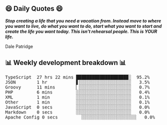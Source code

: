 ## 😄 Daily Quotes 😄

_**Stop creating a life that you need a vacation from. Instead move to where you want to live, do what you want to do, start what you want to start and create the life you want today. This isn't rehearsal people. This is YOUR life.**_

Dale Patridge



## 📊 Weekly development breakdown 📊

<pre>TypeScript  27 hrs 22 mins ███████████████████▉░  95.2%
JSON        1 hr           ▋░░░░░░░░░░░░░░░░░░░░   3.5%
Groovy      11 mins        ▏░░░░░░░░░░░░░░░░░░░░   0.7%
PHP         6 mins         ░░░░░░░░░░░░░░░░░░░░░   0.4%
XML         1 min          ░░░░░░░░░░░░░░░░░░░░░   0.1%
Other       1 min          ░░░░░░░░░░░░░░░░░░░░░   0.1%
JavaScript  0 secs         ░░░░░░░░░░░░░░░░░░░░░   0.0%
Markdown    0 secs         ░░░░░░░░░░░░░░░░░░░░░   0.0%
Apache Config 0 secs         ░░░░░░░░░░░░░░░░░░░░░   0.0%</pre>